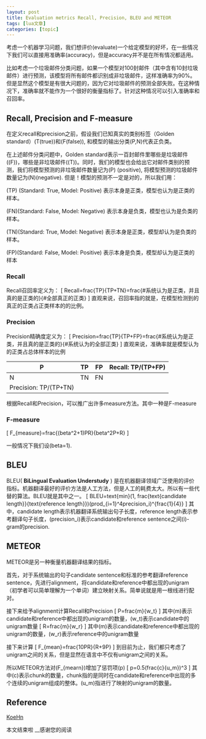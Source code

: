 ```yaml
---
layout: post
title: Evaluation metrics Recall, Precision, BLEU and METEOR 
tags: [lua文章]
categories: [topic]
---
```

考虑一个机器学习问题，我们想评价(evaluate)一个给定模型的好坏，在一些情况下我们可以直接用准确率(accuracy)，但是accuracy并不是在所有情况都适用。

比如考虑一个垃圾邮件分类问题，如果一个模型对100封邮件（其中含有10封垃圾邮件）进行预测，该模型将所有邮件都识别成非垃圾邮件，这样准确率为90%。但是显然这个模型是有很大问题的，因为它对垃圾邮件的预测全部失败。在这种情况下，准确率就不能作为一个很好的衡量指标了。针对这种情况可以引入准确率和召回率。

## Recall, Precision and F-measure

在定义recall和precision之前，假设我们已知真实的类别标签（Golden standard）(T(true))和(F(false)),
和模型的输出分类(P,N)代表正负类。

在上述邮件分类问题中，Golden
standard表示一百封邮件里哪些是垃圾邮件((F))，哪些是非垃圾邮件((T))。同时，我们的模型也会给出它对邮件类别的预测，我们将模型预测的非垃圾邮件数量记为(P)
(positive), 将模型预测的垃圾邮件数量记为(N)(negative). 但是！模型的预测不一定是对的，所以我们用：

(TP) (Standard: True, Model: Positive) 表示本身是正类，模型也认为是正类的样本。

(FN)(Standard: False, Model: Negative) 表示本身是负类，模型也认为是负类的样本。

(TN)(Standard: True, Model: Negative) 表示本身是正类，模型却认为是负类的样本。

(FP)(Standard: False, Model: Positive) 表示本身是负类，模型却认为是正类的样本

### Recall

Recall召回率定义为： [ Recall=frac{TP}{TP+TN}=frac{#系统认为是正类，并且真的是正类的}{#全部真正的正类} ]
直观来说，召回率指的就是，在模型检测到的真正的正类占正类样本的的比例。

### Precision

Precision精确度定义为： [
Precision=frac{TP}{TP+FP}=frac{#系统认为是正类，并且真的是正类的}{#系统认为的全部正类} ]
直观来说，准确率就是模型认为的正类占总体样本的比例

P | TP | FP | Recall: TP/(TP+FP)  
---|---|---|---  
N | TN | FN |  
| Precision: TP/(TP+TN) |  |  
  
根据Recall和Precision，可以推广出许多measure方法。其中一种是F-measure

### F-measure

[ F_{measure}=frac{(beta^2+1)PR}{beta^2P+R} ]

一般情况下我们设(beta=1).

## BLEU

BLEU( **BiLingual Evaluation Understudy** )
是在机器翻译领域广泛使用的评价指标。机器翻译最好的评价方法是人工方法，但是人工的耗费太大。所以有一些代替的算法。BLEU就是其中之一。 [
BLEU=text{min}(1, frac{text{candidate length}}{text{reference
length}})(prod_{i=1}^4precision_i)^{frac{1}{4}} ] 其中，candidate
length表示机器翻译系统输出句子长度，reference
length表示参考翻译句子长度，(precision_i)表示candidate和reference
sentence之间(i)-gram的precision.

## METEOR

METEOR是另一种衡量机器翻译结果的指标。

首先，对于系统输出的句子candidate sentence和标准的参考翻译reference
sentence，先进行alignment，将candidate和reference中都出现的unigram（初学者可以简单理解为一个单词）建立映射关系。简单说就是用一根线进行配对。

接下来给予alignment计算Recall和Precision [ P=frac{m}{w_t} ]
其中(m)表示candidate和reference中都出现的unigram的数量，(w_t)表示candidate中的unigram数量 [
R=frac{m}{w_r} ]
其中(m)表示candidate和reference中都出现的unigram的数量，(w_r)表示reference中的unigram数量

接下来计算 [ F_{mean}=frac{10PR}{R+9P} ]
到目前为止，我们都只考虑了unigram之间的关系，但是显然在语言中不仅有unigram之间的关系。

所以METEOR方法对(F_{mearn})增加了惩罚项(p) [ p=0.5(frac{c}{u_m})^3 ]
其中(c)表示chunk的数量，chunk指的是同时在candidate和reference中出现的多个连续的unigram组成的整体。(u_m)指进行了映射的unigram的数量。

## Reference

[KoeHn](http://homepages.inf.ed.ac.uk/rsennric/mt18/5.pdf)

本文结束啦 __感谢您的阅读